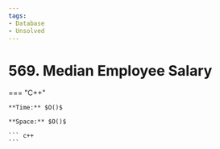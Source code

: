 ```yaml
---
tags:
- Database
- Unsolved
---
```



# 569. Median Employee Salary

=== "C++"

    **Time:** $O()$

    **Space:** $O()$

    ``` c++
    ```